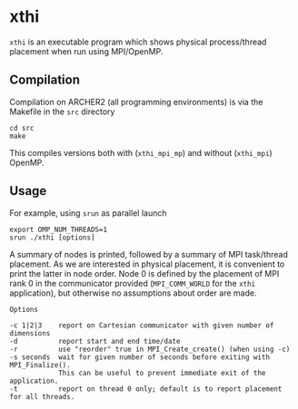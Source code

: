 # xthi
`xthi` is an executable program which shows physical process/thread placement when run using MPI/OpenMP.

## Compilation

Compilation on ARCHER2 (all programming environments) is via the Makefile in the `src` directory
```
cd src
make
```
This compiles versions both with (`xthi_mpi_mp`) and without (`xthi_mpi`) OpenMP.

## Usage

For example, using `srun` as parallel launch
```
export OMP_NUM_THREADS=1
srun ./xthi [options]
```

A summary  of nodes is printed, followed by a summary of MPI  task/thread placement. As we are interested in physical placement, it is convenient to print the latter in node order. Node 0 is defined by the placement of MPI rank 0 in the communicator provided (`MPI_COMM_WORLD` for the `xthi` application), but otherwise no assumptions about order are made.


```
Options

-c 1|2|3    report on Cartesian communicator with given number of dimensions
-d          report start and end time/date
-r          use "reorder" true in MPI_Create_create() (when using -c)
-s seconds  wait for given number of seconds before exiting with MPI_Finalize().
            This can be useful to prevent immediate exit of the application.
-t          report on thread 0 only; default is to report placement for all threads.
```
